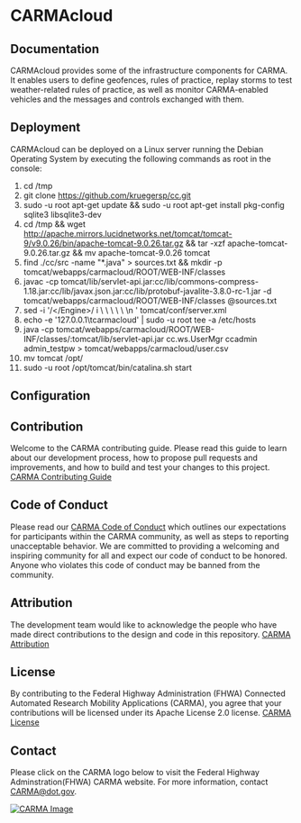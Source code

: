 # CARMAcloud

## Documentation
CARMAcloud provides some of the infrastructure components for CARMA. It enables users to define geofences, rules of practice, replay storms to test weather-related rules of practice, as well as monitor CARMA-enabled vehicles and the messages and controls exchanged with them.

## Deployment
CARMAcloud can be deployed on a Linux server running the Debian Operating System by executing the following commands as root in the console:
1.  cd /tmp
2.  git clone https://github.com/kruegersp/cc.git
3.  sudo -u root apt-get update && sudo -u root apt-get install pkg-config sqlite3 libsqlite3-dev
4.  cd /tmp && wget http://apache.mirrors.lucidnetworks.net/tomcat/tomcat-9/v9.0.26/bin/apache-tomcat-9.0.26.tar.gz && tar -xzf apache-tomcat-9.0.26.tar.gz && mv apache-tomcat-9.0.26 tomcat
5.  find ./cc/src -name "*.java" > sources.txt && mkdir -p tomcat/webapps/carmacloud/ROOT/WEB-INF/classes
6.  javac -cp tomcat/lib/servlet-api.jar:cc/lib/commons-compress-1.18.jar:cc/lib/javax.json.jar:cc/lib/protobuf-javalite-3.8.0-rc-1.jar -d tomcat/webapps/carmacloud/ROOT/WEB-INF/classes @sources.txt
7.  sed -i '/<\/Engine>/ i \ \ \ \ \  <Host name="carmacloud" appBase="webapps/carmacloud" unpackWARs="false" autoDeploy="false">\n      </Host>' tomcat/conf/server.xml 
8.  echo -e '127.0.0.1\tcarmacloud' | sudo -u root tee -a /etc/hosts
9.  java -cp tomcat/webapps/carmacloud/ROOT/WEB-INF/classes/:tomcat/lib/servlet-api.jar cc.ws.UserMgr ccadmin admin_testpw > tomcat/webapps/carmacloud/user.csv
10.  mv tomcat /opt/
11.  sudo -u root /opt/tomcat/bin/catalina.sh start

## Configuration


## Contribution
Welcome to the CARMA contributing guide. Please read this guide to learn about our development process, how to propose pull requests and improvements, and how to build and test your changes to this project. [CARMA Contributing Guide](Contributing.md) 

## Code of Conduct 
Please read our [CARMA Code of Conduct](Code_of_Conduct.md) which outlines our expectations for participants within the CARMA community, as well as steps to reporting unacceptable behavior. We are committed to providing a welcoming and inspiring community for all and expect our code of conduct to be honored. Anyone who violates this code of conduct may be banned from the community.

## Attribution
The development team would like to acknowledge the people who have made direct contributions to the design and code in this repository. [CARMA Attribution](ATTRIBUTION.md) 

## License
By contributing to the Federal Highway Administration (FHWA) Connected Automated Research Mobility Applications (CARMA), you agree that your contributions will be licensed under its Apache License 2.0 license. [CARMA License](<docs/License.md>) 

## Contact
Please click on the CARMA logo below to visit the Federal Highway Adminstration(FHWA) CARMA website. For more information, contact CARMA@dot.gov.

[![CARMA Image](docs/image/CARMA_icon2.png)](https://highways.dot.gov/research/research-programs/operations/CARMA)

